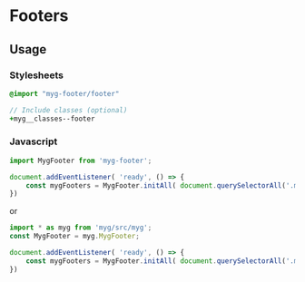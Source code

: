 # Footers

## Usage

### Stylesheets

```sass
@import "myg-footer/footer"

// Include classes (optional)
+myg__classes--footer
```

### Javascript

```js
import MygFooter from 'myg-footer';

document.addEventListener( 'ready', () => {
    const mygFooters = MygFooter.initAll( document.querySelectorAll('.myg-footer'), {} );
})
```

or

```js
import * as myg from 'myg/src/myg';
const MygFooter = myg.MygFooter;

document.addEventListener( 'ready', () => {
    const mygFooters = MygFooter.initAll( document.querySelectorAll('.myg-footer'), {} );
})
```
